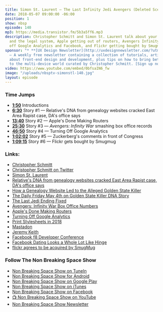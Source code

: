 ```yaml
---
title: Simon St. Laurent — The Last Infinity Jedi Avengers (Deleted Scenes)
date: 2018-05-07 09:00:00 -06:00
position: 1
show: nbsp
episode: 140
mp3: https://media.transistor.fm/5b3a5ff6.mp3
description: Christopher Schmitt and Simon St. Laurent talk about your cousin's DNA
  and the legal system, Apple getting out of routers, Avengers Infinity War, getting
  off Google Analytics and Facebook, and Flickr getting bought by Smugmug.
sponsor: "* **[UX Design Newsletter](http://uxdesignnewsletter.com/?utm_source=nbsptv140&utm_medium=podcast&utm_campaign=uxdesignnewsletter)**
  — A weekly free newsletter containing a collection of tutorials, articles, and videos
  about front-end design and development, plus tips on how to bring better engagement
  to the multi-device world curated by Christopher Schmitt. [Sign up now!](http://uxdesignnewsletter.com/?utm_source=nbsptv140&utm_medium=podcast&utm_campaign=uxdesignnewsletter)"
video: https://www.youtube.com/embed/0bfsaIN6_fw
image: "/uploads/nbsptv-simonstl-140.jpg"
layout: episode
---
```


### Time Jumps

* **[1:50](https://goodstuff.network/nbsp/140#t=1:50)** Introductions
* **[6:30](https://goodstuff.network/nbsp/140#t=6:30)** Story #1 — Relative's DNA from genealogy websites cracked East Area Rapist case, DA's office says
* **[13:40](https://goodstuff.network/nbsp/140#t=13:40)** Story #2 — Apple's Done Making Routers
* **[25:30](https://goodstuff.network/nbsp/140#t=25:30)** Story #3 — _Avengers: Infinity War_ smashing box office records
* **[46:50](https://goodstuff.network/nbsp/140#t=46:50)** Story #4 — Turning Off Google Analytics
* **[1:02:02](https://goodstuff.network/nbsp/140#t=1:02:02)** Story #5 — Zuckerberg's comments in front of Congress
* **[1:09:15](https://goodstuff.network/nbsp/140#t=1:09:15)** Story #6 — Flickr gets bought by Smugmug

### Links:

* [Christopher Schmitt](http://Christopher.org)
* [Christopher Schmitt on Twitter](https://twitter.com/teleject)
* [Simon St. Laurent](http://simonstl.com)
* [Relative's DNA from genealogy websites cracked East Area Rapist case, DA's office says](http://www.sacbee.com/latest-news/article209913514.html)
* [How a Genealogy Website Led to the Alleged Golden State Killer](https://thebestsites.com/website/literary-cultural-commentary-magazine-atlantic/)
* [The Daily Friday May 4th on Golden State Killer DNA Story](https://pca.st/8f3L)
* [The Last Jedi Ending Fixed](https://www.youtube.com/watch?v=srJqEM7PryE)
* [Avengers: Infinity War Box Office Numbers](http://www.boxofficemojo.com/movies/?id=marvel0518.htm)
* [Apple's Done Making Routers](https://thenextweb.com/apple/2018/04/27/apple-is-done-making-airport-routers/)
* [Turning Off Google Analytics](https://www.linkedin.com/pulse/leaving-google-analytics-simon-st-laurent/)
* [Print Stylesheets in 2018](https://www.smashingmagazine.com/2018/05/print-stylesheets-in-2018/)
* [Mastadon](https://mastodon.social)
* [Jeremy Keith](https://adactio.com)
* [Facebook f8 Developer Conference](https://www.f8.com/)
* [Facebook Dating Looks a Whole Lot Like Hinge](https://www.wired.com/story/facebook-dating-hinge-app/)
* [flickr agrees to be acquired by SmugMug](https://www.smugmug.com/together/)

### Follow The Non Breaking Space Show

* [Non Breaking Space Show on TuneIn](http://tunein.com/radio/Non-Breaking-Space-Show-p885155/)
* [Non Breaking Space Show for Android](http://subscribeonandroid.com/feeds.goodstuff.network/nbsp)
* [Non Breaking Space Show on Google Play](https://playmusic.app.goo.gl/?ibi=com.google.PlayMusic&isi=691797987&ius=googleplaymusic&link=https://play.google.com/music/m/Iw5ik6iwalo5vmda5rqyrotdney?t%3DNon_Breaking_Space_Show%26pcampaignid%3DMKT-na-all-co-pr-mu-pod-16)
* [Non Breaking Space Show on iTunes](https://itunes.apple.com/ca/podcast/non-breaking-space-show/id507162981?mt=2&ign-mpt=uo%3D4)
* [Non Breaking Space Show on Facebook](https://www.facebook.com/nbsptv)
* [📺 Non Breaking Space Show on YouTube](https://www.youtube.com/channel/UC--mqA75V3CM8hxId0l7e_g?sub_confirmation=1)
* [Non Breaking Space Show Newsletter](http://newsletter.nonbreakingspace.tv/)
